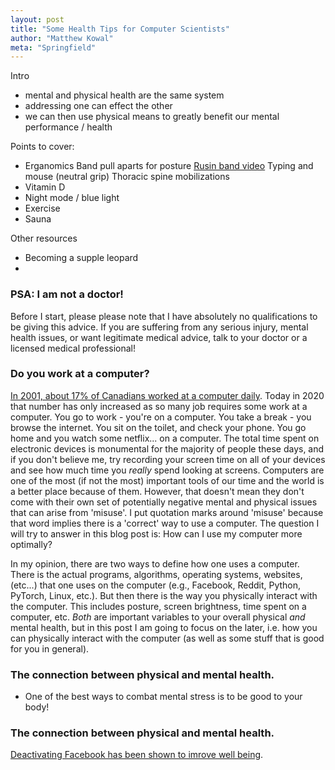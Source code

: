 ```yaml
---
layout: post
title: "Some Health Tips for Computer Scientists"
author: "Matthew Kowal"
meta: "Springfield"
--- 
```


Intro
- mental and physical health are the same system
- addressing one can effect the other
- we can then use physical means to greatly benefit our mental performance / health

Points to cover:
- Erganomics
    Band pull aparts for posture [Rusin band video](https://www.youtube.com/watch?v=0bCp7Cbdt2I&fbclid=IwAR35gJGKPICzldU-3MdIZblCh6QJSzJMHlbBxf1Cde_LKyONMsqPJsEuRac)
    Typing and mouse (neutral grip)
    Thoracic spine mobilizations
- Vitamin D
- Night mode / blue light
- Exercise
- Sauna

Other resources
- Becoming a supple leopard
- 

### PSA: I am not a doctor!
Before I start, please please note that I have absolutely no qualifications to be giving this advice. If you are suffering from any serious injury, mental health issues, or want legitimate medical advice, talk to your doctor or a licensed medical professional! 

### Do you work at a computer?
[In 2001, about 17% of Canadians worked at a computer daily](https://www150.statcan.gc.ca/n1/pub/75-001-x/00501/5724-eng.html). Today in 2020 that number has only increased as so many job requires some work at a computer. You go to work - you're on a computer. You take a break - you browse the internet. You sit on the toilet, and check your phone. You go home and you watch some netflix... on a computer. The total time spent on electronic devices is monumental for the majority of people these days, and if you don't believe me, try recording your screen time on all of your devices and see how much time you *really* spend looking at screens. Computers are one of the most (if not the most) important tools of our time and the world is a better place because of them. However, that doesn't mean they don't come with their own set of potentially negative mental and physical issues that can arise from 'misuse'. I put quotation marks around 'misuse' because that word implies there is a 'correct' way to use a computer. The question I will try to answer in this blog post is: How can I use my computer more optimally? 

In my opinion, there are two ways to define how one uses a computer. There is the actual programs, algorithms, operating systems, websites, (etc...) that one uses on the computer (e.g., Facebook, Reddit, Python, PyTorch, Linux, etc.). But then there is the way you physically interact with the computer. This includes posture, screen brightness, time spent on a computer, etc. *Both* are important variables to your overall physical *and* mental health, but in this post I am going to focus on the later, i.e. how you can physically interact with the computer (as well as some stuff that is good for you in general). 


### The connection between physical and mental health.
- One of the best ways to combat mental stress is to be good to your body!


### The connection between physical and mental health.


[Deactivating Facebook has been shown to imrove well being](https://web.stanford.edu/~gentzkow/research/facebook.pdf).
